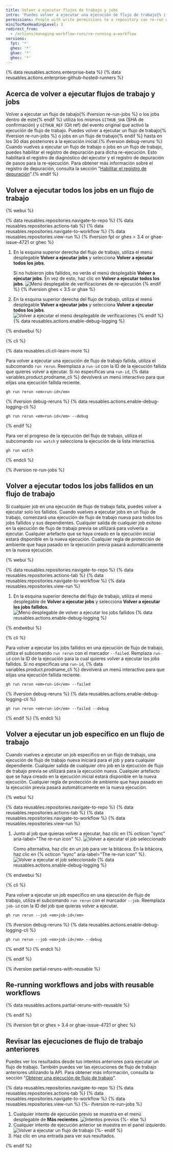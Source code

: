 ```yaml
---
title: Volver a ejecutar flujos de trabajo y jobs
intro: 'Puedes volver a ejecutar una ejecución de flujo de trabajo{% ifversion re-run-jobs %}, todos los jobs que fallaron en ella o aquellos jobs específicos en este{% endif %} dentro de los siguientes 30 días después de su ejecución inicial.'
permissions: People with write permissions to a repository can re-run workflows in the repository.
miniTocMaxHeadingLevel: 3
redirect_from:
  - /actions/managing-workflow-runs/re-running-a-workflow
versions:
  fpt: '*'
  ghes: '*'
  ghae: '*'
  ghec: '*'
---
```


{% data reusables.actions.enterprise-beta %}
{% data reusables.actions.enterprise-github-hosted-runners %}

## Acerca de volver a ejecutar flujos de trabajo y jobs

Volver a ejecutar un flujo de tabajo{% ifversion re-run-jobs %} o los jobs dentro de este{% endif %} utiliza los mismos `GITHUB_SHA` (SHA de confirmación) y `GITHUB_REF` (Git ref) del evento original que activó la ejecución de flujo de trabajo. Puedes volver a ejecutar un flujo de trabajo{% ifversion re-run-jobs %} o jobs en un flujo de trabajo{% endif %} hasta en los 30 días posteriores a la ejecución inicial.{% ifversion debug-reruns %} Cuando vuelves a ejecutar un flujo de trabajo o jobs en un flujo de trabajo, puedes habilitar el registro de depuración para dicha re-ejecución. Esto habilitará el registro de diagnóstico del ejecutor y el registro de depuración de pasos para la re-ejecución. Para obtener más información sobre el registro de depuración, consulta la sección "[Habilitar el registro de depuración](/actions/monitoring-and-troubleshooting-workflows/enabling-debug-logging)".{% endif %}

## Volver a ejecutar todos los jobs en un flujo de trabajo

{% webui %}

{% data reusables.repositories.navigate-to-repo %}
{% data reusables.repositories.actions-tab %}
{% data reusables.repositories.navigate-to-workflow %}
{% data reusables.repositories.view-run %}
{% ifversion fpt or ghes > 3.4 or ghae-issue-4721 or ghec %}
1. En la esquina superior derecha del flujo de trabajo, utiliza el menú desplegable **Volver a ejecutar jobs** y selecciona **Volver a ejecutar todos los jobs**.

   Si no hubieron jobs fallidos, no verás el menú desplegable **Volver a ejecutar jobs**. En vez de esto, haz clic en **Volver a ejecutar todos los jobs**. ![Menú desplegable de verificaciones de re-ejecución](/assets/images/help/repository/rerun-checks-drop-down.png)
{% endif %}
{% ifversion ghes < 3.5 or ghae %}
1. En la esquina superior derecha del flujo de trabajo, utiliza el menú desplegable **Volver a ejecutar jobs** y selecciona **Volver a ejecutar todos los jobs**. ![Volver a ejecutar el menú desplegable de verificaciones](/assets/images/help/repository/rerun-checks-drop-down-updated.png)
{% endif %}
{% data reusables.actions.enable-debug-logging %}

{% endwebui %}

{% cli %}

{% data reusables.cli.cli-learn-more %}

Para volver a ejecutar una ejecución de flujo de trabajo fallida, utiliza el subcomando `run rerun`. Reemplaza a `run-id` con la ID de la ejecución fallida que quieres volver a ejecutar.  Si no especificas una `run-id`, {% data variables.product.prodname_cli %} devolverá un menú interactivo para que elijas una ejecución fallida reciente.

```shell
gh run rerun <em>run-id</em>
```

{% ifversion debug-reruns %}
{% data reusables.actions.enable-debug-logging-cli %}

```shell
gh run rerun <em>run-id</em> --debug
```

{% endif %}

Para ver el progreso de la ejecución del flujo de trabajo, utiliza el subcomando `run watch` y selecciona la ejecución de la lista interactiva.

```shell
gh run watch
```

{% endcli %}

{% ifversion re-run-jobs %}
## Volver a ejecutar todos los jobs fallidos en un flujo de trabajo

Si cualquier job en una ejecución de flujo de trabajo falla, puedes volver a ejecutar solo los fallidos. Cuando vuelves a ejecutar jobs en un flujo de trabajo, comenzará una ejecución de flujo de trabajo nueva para todos los jobs fallidos y sus dependientes. Cualquier salida de cualquier job exitoso en la ejecución de flujo de trabajo previa se utilizará para volverla a ejecutar. Cualquier artefacto que se haya creado en la ejecución inicial estará disponible en la nueva ejecución. Cualquier regla de protección de ambiente que haya pasado en la ejecución previa pasará automáticamente en la nueva ejecución.

{% webui %}

{% data reusables.repositories.navigate-to-repo %}
{% data reusables.repositories.actions-tab %}
{% data reusables.repositories.navigate-to-workflow %}
{% data reusables.repositories.view-run %}
1. En la esquina superior derecha del flujo de trabajo, utiliza el menú desplegable de **Volver a ejecutar jobs** y selecciona **Volver a ejecutar los jobs fallidos**. ![Menú desplegable de volver a ejecutar los jobs fallidos](/assets/images/help/repository/rerun-failed-jobs-drop-down.png)
{% data reusables.actions.enable-debug-logging %}

{% endwebui %}

{% cli %}

Para volver a ejecutar los jobs fallidos en una ejecución de flujo de trabajo, utiliza el subcomando `run rerun` con el marcador `--failed`. Remplaza `run-id` con la ID de la ejecución para la cual quieres volver a ejecutar los jobs fallidos. Si no especificas una `run-id`, {% data variables.product.prodname_cli %} devolverá un menú interactivo para que elijas una ejecución fallida reciente.

```shell
gh run rerun <em>run-id</em> --failed
```

{% ifversion debug-reruns %}
{% data reusables.actions.enable-debug-logging-cli %}

```shell
gh run rerun <em>run-id</em> --failed --debug
```

{% endif %}
{% endcli %}

## Volver a ejecutar un job específico en un flujo de trabajo

Cuando vuelves a ejecutar un job específico en un flujo de trabajo, una ejecución de flujo de trabajo nueva iniciará para el job y para cualquier dependiente. Cualquier salida de cualquier otro job en la ejecución de flujo de trabajo previa se utilizará para la ejecución nueva. Cualquier artefacto que se haya creado en la ejecución inicial estará disponible en la nueva ejecución. Cualquier regla de protección de ambiente que haya pasado en la ejecución previa pasará automáticamente en la nueva ejecución.

{% webui %}

{% data reusables.repositories.navigate-to-repo %}
{% data reusables.repositories.actions-tab %}
{% data reusables.repositories.navigate-to-workflow %}
{% data reusables.repositories.view-run %}
1. Junto al job que quieras volver a ejecutar, haz clic en {% octicon "sync" aria-label="The re-run icon" %}. ![Volver a ejecutar el job seleccionado](/assets/images/help/repository/re-run-selected-job.png)

   Como alternativa, haz clic en un job para ver la bitácora. En la bitácora, haz clic en {% octicon "sync" aria-label="The re-run icon" %}. ![Volver a ejecutar el job seleccionado](/assets/images/help/repository/re-run-single-job-from-log.png)
{% data reusables.actions.enable-debug-logging %}

{% endwebui %}

{% cli %}

Para volver a ejecutar un job específico en una ejecución de flujo de trabajo, utiliza el subcomando `run rerun` con el marcador `--job`. Reemplaza `job-id` con la ID del job que quieras volver a ejecutar.

```shell
gh run rerun --job <em>job-id</em>
```

{% ifversion debug-reruns %}
{% data reusables.actions.enable-debug-logging-cli %}

```shell
gh run rerun --job <em>job-id</em> --debug
```

{% endif %}
{% endcli %}

{% endif %}

{% ifversion partial-reruns-with-reusable %}

## Re-running workflows and jobs with reusable workflows

{% data reusables.actions.partial-reruns-with-reusable %}

{% endif %}

{% ifversion fpt or ghes > 3.4 or ghae-issue-4721 or ghec %}
## Revisar las ejecuciones de flujo de trabajo anteriores

Puedes ver los resultados desde tus intentos anteriores para ejecutar un flujo de trabajo. También puedes ver las ejecuciones de flujo de trabajo anteriores utilizando la API. Para obtener más información, consulta la sección "[Obtener una ejecución de flujo de trabajo](/rest/reference/actions#get-a-workflow-run)".

{% data reusables.repositories.navigate-to-repo %}
{% data reusables.repositories.actions-tab %}
{% data reusables.repositories.navigate-to-workflow %}
{% data reusables.repositories.view-run %}
{%- ifversion re-run-jobs %}
1. Cualquier intento de ejecución previo se muestra en el menú desplegable de **Más recientes**. ![Intentos previos](/assets/images/help/repository/previous-run-attempts.png)
{%- else %}
1. Cualquier intento de ejecución anterior se muestra en el panel izquierdo. ![Volver a ejecutar un flujo de trabajo](/assets/images/help/settings/actions-review-workflow-rerun.png)
{%- endif %}
1. Haz clic en una entrada para ver sus resultados.

{% endif %}
